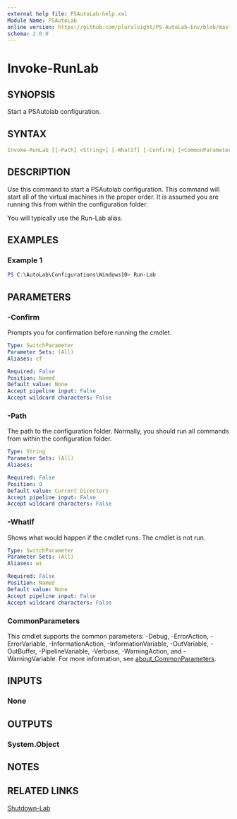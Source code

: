 ```yaml
---
external help file: PSAutoLab-help.xml
Module Name: PSAutoLab
online version: https://github.com/pluralsight/PS-AutoLab-Env/blob/master/docs/Invoke-RunLab.md
schema: 2.0.0
---
```


# Invoke-RunLab

## SYNOPSIS

Start a PSAutolab configuration.

## SYNTAX

```yaml
Invoke-RunLab [[-Path] <String>] [-WhatIf] [-Confirm] [<CommonParameters>]
```

## DESCRIPTION

Use this command to start a PSAutolab configuration. This command will start all of the virtual machines in the proper order. It is assumed you are running this from within the configuration folder.

You will typically use the Run-Lab alias.

## EXAMPLES

### Example 1

```powershell
PS C:\AutoLab\Configurations\Windows10> Run-Lab
```

## PARAMETERS

### -Confirm

Prompts you for confirmation before running the cmdlet.

```yaml
Type: SwitchParameter
Parameter Sets: (All)
Aliases: cf

Required: False
Position: Named
Default value: None
Accept pipeline input: False
Accept wildcard characters: False
```

### -Path

The path to the configuration folder. Normally, you should run all commands from within the configuration folder.

```yaml
Type: String
Parameter Sets: (All)
Aliases:

Required: False
Position: 0
Default value: Current Directory
Accept pipeline input: False
Accept wildcard characters: False
```

### -WhatIf

Shows what would happen if the cmdlet runs.
The cmdlet is not run.

```yaml
Type: SwitchParameter
Parameter Sets: (All)
Aliases: wi

Required: False
Position: Named
Default value: None
Accept pipeline input: False
Accept wildcard characters: False
```

### CommonParameters

This cmdlet supports the common parameters: -Debug, -ErrorAction, -ErrorVariable, -InformationAction, -InformationVariable, -OutVariable, -OutBuffer, -PipelineVariable, -Verbose, -WarningAction, and -WarningVariable. For more information, see [about_CommonParameters](http://go.microsoft.com/fwlink/?LinkID=113216).

## INPUTS

### None

## OUTPUTS

### System.Object

## NOTES

## RELATED LINKS

[Shutdown-Lab](Invoke-ShutdownLab.md)
